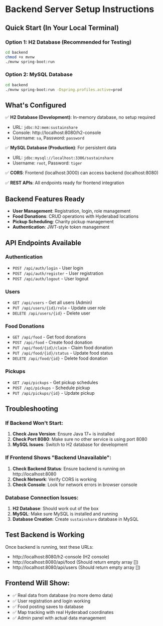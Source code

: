 # Backend Server Setup Instructions

## Quick Start (In Your Local Terminal)

### Option 1: H2 Database (Recommended for Testing)

```bash
cd backend
chmod +x mvnw
./mvnw spring-boot:run
```

### Option 2: MySQL Database

```bash
cd backend
./mvnw spring-boot:run -Dspring.profiles.active=prod
```

## What's Configured

✅ **H2 Database (Development)**: In-memory database, no setup required

- URL: `jdbc:h2:mem:sustainshare`
- Console: http://localhost:8080/h2-console
- Username: `sa`, Password: `password`

✅ **MySQL Database (Production)**: For persistent data

- URL: `jdbc:mysql://localhost:3306/sustainshare`
- Username: `root`, Password: `tiger`

✅ **CORS**: Frontend (localhost:3000) can access backend (localhost:8080)

✅ **REST APIs**: All endpoints ready for frontend integration

## Backend Features Ready

- **User Management**: Registration, login, role management
- **Food Donations**: CRUD operations with Hyderabad locations
- **Pickup Scheduling**: Charity pickup management
- **Authentication**: JWT-style token management

## API Endpoints Available

### Authentication

- `POST /api/auth/login` - User login
- `POST /api/auth/register` - User registration
- `POST /api/auth/logout` - User logout

### Users

- `GET /api/users` - Get all users (Admin)
- `PUT /api/users/{id}/role` - Update user role
- `DELETE /api/users/{id}` - Delete user

### Food Donations

- `GET /api/food` - Get food donations
- `POST /api/food` - Create food donation
- `PUT /api/food/{id}/claim` - Claim food donation
- `PUT /api/food/{id}/status` - Update food status
- `DELETE /api/food/{id}` - Delete food donation

### Pickups

- `GET /api/pickups` - Get pickup schedules
- `POST /api/pickups` - Schedule pickup
- `PUT /api/pickups/{id}` - Update pickup

## Troubleshooting

### If Backend Won't Start:

1. **Check Java Version**: Ensure Java 17+ is installed
2. **Check Port 8080**: Make sure no other service is using port 8080
3. **MySQL Issues**: Switch to H2 database for development

### If Frontend Shows "Backend Unavailable":

1. **Check Backend Status**: Ensure backend is running on http://localhost:8080
2. **Check Network**: Verify CORS is working
3. **Check Console**: Look for network errors in browser console

### Database Connection Issues:

1. **H2 Database**: Should work out of the box
2. **MySQL**: Make sure MySQL is installed and running
3. **Database Creation**: Create `sustainshare` database in MySQL

## Test Backend is Working

Once backend is running, test these URLs:

- http://localhost:8080/h2-console (H2 console)
- http://localhost:8080/api/food (Should return empty array [])
- http://localhost:8080/api/users (Should return empty array [])

## Frontend Will Show:

- ✅ Real data from database (no more demo data)
- ✅ User registration and login working
- ✅ Food posting saves to database
- ✅ Map tracking with real Hyderabad coordinates
- ✅ Admin panel with actual data management
